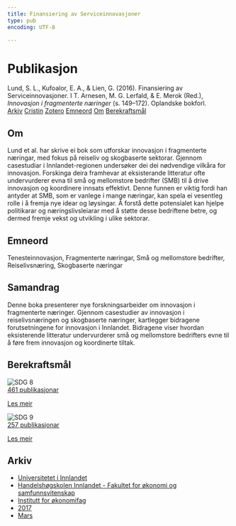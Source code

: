 ```yaml
---
title: Finansiering av Serviceinnovasjoner
type: pub
encoding: UTF-8

---
```

<h1>Publikasjon</h1>
<article id="csl-bib-container-URDF9Z8G" class="csl-bib-container">
  <div class="csl-bib-body"> <div class="csl-entry">Lund, S. L., Kufoalor, E. A., &#38; Lien, G. (2016). Finansiering av Serviceinnovasjoner. I T. Arnesen, M. G. Lerfald, &#38; E. Merok (Red.), <i>Innovasjon i fragmenterte næringer</i> (s. 149–172). Oplandske bokforl.</div> </div>
  <div class="csl-bib-buttons">
    <a href="#taxonomy-article-URDF9Z8G" alt="archive" class="csl-bib-button">Arkiv</a>
    <a href="https://app.cristin.no/results/show.jsf?id=1455097" alt="Cristin" class="csl-bib-button">Cristin</a>
    <a href="http://zotero.org/groups/5881554/items/URDF9Z8G" alt="Zotero" class="csl-bib-button">Zotero</a>
    <a href="#keywords-article-URDF9Z8G" alt="keywords" class="csl-bib-button">Emneord</a>
    <a href="#about-article-URDF9Z8G" alt="about_pub" class="csl-bib-button">Om</a>
    <a href="#sdg-article-URDF9Z8G" alt="sdg" class="csl-bib-button">Berekraftsmål</a>
  </div>
  <div id="csl-bib-meta-container-URDF9Z8G"></div>
</article>
<div id="csl-bib-meta-URDF9Z8G" class="csl-bib-meta">
  <article id="about-article-URDF9Z8G" class="about_pub-article">
    <h1>Om</h1>
    Lund et al. har skrive ei bok som utforskar innovasjon i fragmenterte næringar, med fokus på reiseliv og skogbaserte sektorar. Gjennom casestudiar i Innlandet-regionen undersøker dei dei nødvendige vilkåra for innovasjon. Forskinga deira framhevar at eksisterande litteratur ofte undervurderer evna til små og mellomstore bedrifter (SMB) til å drive innovasjon og koordinere innsats effektivt. Denne funnen er viktig fordi han antyder at SMB, som er vanlege i mange næringar, kan spela ei vesentleg rolle i å fremja nye idear og løysingar. Å forstå dette potensialet kan hjelpe politikarar og næringslivsleiarar med å støtte desse bedriftene betre, og dermed fremje vekst og utvikling i ulike sektorar.
  </article>
  <article id="keywords-article-URDF9Z8G" class="keywords-article">
    <h1>Emneord</h1>
    Tenesteinnovasjon, Fragmenterte næringar, Små og mellomstore bedrifter, Reiselivsnæring, Skogbaserte næringar
  </article>
  <article id="abstract-article-URDF9Z8G" class="abstract-article">
    <h1>Samandrag</h1>
    Denne boka presenterer nye forskningsarbeider om innovasjon i fragmenterte næringer. Gjennom casestudier av innovasjon i reiselivsnæringen og skogbaserte næringer, kartlegger bidragene forutsetningene for innovasjon i Innlandet. Bidragene viser hvordan eksisterende litteratur undervurderer små og mellomstore bedrifters evne til å føre frem innovasjon og koordinerte tiltak.
  </article>
  <article id="sdg-article-URDF9Z8G" class="sdg-article">
    <h1>Berekraftsmål</h1>
    <div class="sdg-container"><div id="sdg8" class="sdg">
        <img src="{{< params subfolder >}}images/sdg/sdg08_nn.png" class="image" alt="SDG 8">
        <div class="sdg-overlay">
          <a href="/nn/archive/?key=?sdg=8#archive" class="sdg-publication-count"><span>461</span> publikasjonar</a>
          <p><a href="https://fn.no/om-fn/fns-baerekraftsmaal/anstendig-arbeid-og-oekonomisk-vekst?lang=nno-NO" class="sdg-read-more">Les meir</a></p>
        </div>
      </div> <div id="sdg9" class="sdg">
        <img src="{{< params subfolder >}}images/sdg/sdg09_nn.png" class="image" alt="SDG 9">
        <div class="sdg-overlay">
          <a href="/nn/archive/?key=?sdg=9#archive" class="sdg-publication-count"><span>257</span> publikasjonar</a>
          <p><a href="https://fn.no/om-fn/fns-baerekraftsmaal/industri-innovasjon-og-infrastruktur?lang=nno-NO" class="sdg-read-more">Les meir</a></p>
        </div>
      </div></div>
  </article>
  <article id="taxonomy-article-URDF9Z8G" class="taxonomy-article">
    <h1>Arkiv</h1>
    <ul>
      <li>
        <a href="/nn/archive/?key=3DCRN523">Universitetet i Innlandet</a>
      </li>
      <li>
        <a href="/nn/archive/?key=DU8Q9LN9">Handelshøgskolen Innlandet - Fakultet for økonomi og samfunnsvitenskap</a>
      </li>
      <li>
        <a href="/nn/archive/?key=3IQA89I8">Institutt for økonomifag</a>
      </li>
      <li>
        <a href="/nn/archive/?key=XK3XPH22">2017</a>
      </li>
      <li>
        <a href="/nn/archive/?key=PWG8IYUQ">Mars</a>
      </li>
    </ul>
  </article>
</div>
